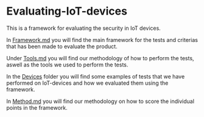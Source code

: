 # Evaluating-IoT-devices
This is a framework for evaluating the security in IoT devices.

In [Framework.md](https://github.com/janstrng/Evaluating-IoT-devices/blob/main/Framework.md) you will find the main framework for the tests and criterias that has been made to evaluate the product.

Under [Tools.md](https://github.com/janstrng/Evaluating-IoT-devices/blob/main/Tools.md) you will find our methodology of how to perform the tests, aswell as the tools we used to perform the tests.

In the [Devices](https://github.com/janstrng/Evaluating-IoT-devices/tree/main/Devices/Framework_2) folder you will find some examples of tests that we have performed on IoT-devices and how we evaluated them using the framework.

In [Method.md](https://github.com/janstrng/Evaluating-IoT-devices/blob/main/Method.md) you will find our methodology on how to score the individual points in the framework.
